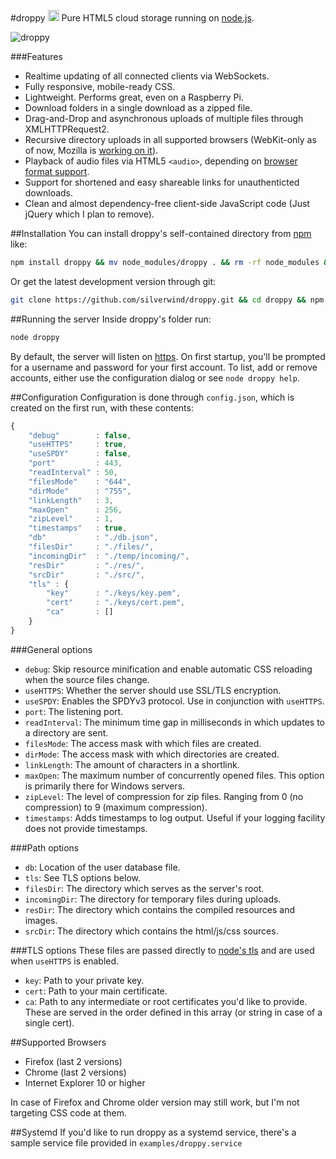 #droppy <a href="https://npmjs.org/package/droppy"><img src="https://badge.fury.io/js/droppy@2x.png" alt="NPM version" height="18"></a>
Pure HTML5 cloud storage running on [node.js](http://nodejs.org/).

![droppy](http://i.imgur.com/X08SGQd.png)

###Features

* Realtime updating of all connected clients via WebSockets.
* Fully responsive, mobile-ready CSS.
* Lightweight. Performs great, even on a Raspberry Pi.
* Download folders in a single download as a zipped file.
* Drag-and-Drop and asynchronous uploads of multiple files through XMLHTTPRequest2.
* Recursive directory uploads in all supported browsers (WebKit-only as of now, Mozilla is [working on it](https://bugzilla.mozilla.org/show_bug.cgi?id=846931)).
* Playback of audio files via HTML5 `<audio>`, depending on [browser format support](https://developer.mozilla.org/en-US/docs/HTML/Supported_media_formats#Browser_compatibility).
* Support for shortened and easy shareable links for unauthenticted downloads.
* Clean and almost dependency-free client-side JavaScript code (Just jQuery which I plan to remove).

##Installation
You can install droppy's self-contained directory from [npm](https://npmjs.org/package/droppy) like:
````bash
npm install droppy && mv node_modules/droppy . && rm -rf node_modules && cd droppy
````
Or get the latest development version through git:
````bash
git clone https://github.com/silverwind/droppy.git && cd droppy && npm install
````

##Running the server
Inside droppy's folder run:
````bash
node droppy
````
By default, the server will listen on [https](https://localhost/). On first startup, you'll be prompted for a username and password for your first account. To list, add or remove accounts, either use the configuration dialog or see `node droppy help`.

##Configuration
Configuration is done through `config.json`, which is created on the first run, with these contents:
````javascript
{
    "debug"        : false,
    "useHTTPS"     : true,
    "useSPDY"      : false,
    "port"         : 443,
    "readInterval" : 50,
    "filesMode"    : "644",
    "dirMode"      : "755",
    "linkLength"   : 3,
    "maxOpen"      : 256,
    "zipLevel"     : 1,
    "timestamps"   : true,
    "db"           : "./db.json",
    "filesDir"     : "./files/",
    "incomingDir"  : "./temp/incoming/",
    "resDir"       : "./res/",
    "srcDir"       : "./src/",
    "tls" : {
        "key"      : "./keys/key.pem",
        "cert"     : "./keys/cert.pem",
        "ca"       : []
    }
}
````
###General options
- `debug`: Skip resource minification and enable automatic CSS reloading when the source files change.
- `useHTTPS`: Whether the server should use SSL/TLS encryption.
- `useSPDY`: Enables the SPDYv3 protocol. Use in conjunction with `useHTTPS`.
- `port`: The listening port.
- `readInterval`: The minimum time gap in milliseconds in which updates to a directory are sent.
- `filesMode`: The access mask with which files are created.
- `dirMode`: The access mask with which directories are created.
- `linkLength`: The amount of characters in a shortlink.
- `maxOpen`: The maximum number of concurrently opened files. This option is primarily there for Windows servers.
- `zipLevel`: The level of compression for zip files. Ranging from 0 (no compression) to 9 (maximum compression).
- `timestamps`: Adds timestamps to log output. Useful if your logging facility does not provide timestamps.

###Path options
- `db`: Location of the user database file.
- `tls`: See TLS options below.
- `filesDir`: The directory which serves as the server's root.
- `incomingDir`: The directory for temporary files during uploads.
- `resDir`: The directory which contains the compiled resources and images.
- `srcDir`: The directory which contains the html/js/css sources.

###TLS options
These files are passed directly to [node's tls](http://nodejs.org/api/tls.html#tls_tls_createserver_options_secureconnectionlistener) and are used when `useHTTPS` is enabled.
- `key`: Path to your private key.
- `cert`: Path to your main certificate.
- `ca`: Path to any intermediate or root certificates you'd like to provide. These are served in the order defined in this array (or string in case of a single cert).

##Supported Browsers
- Firefox (last 2 versions)
- Chrome (last 2 versions)
- Internet Explorer 10 or higher

In case of Firefox and Chrome older version may still work, but I'm not targeting CSS code at them.

##Systemd
If you'd like to run droppy as a systemd service, there's a sample service file provided in `examples/droppy.service`
